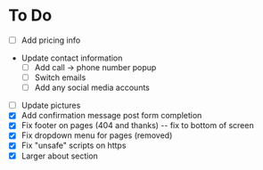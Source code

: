 # To Do

* [ ] Add pricing info
* Update contact information
  * [ ] Add call -> phone number popup
  * [ ] Switch emails
  * [ ] Add any social media accounts
* [ ] Update pictures
* [x] Add confirmation message post form completion
* [x] Fix footer on pages (404 and thanks) -- fix to bottom of screen
* [x] Fix dropdown menu for pages (removed)
* [x] Fix "unsafe" scripts on https
* [x] Larger about section
